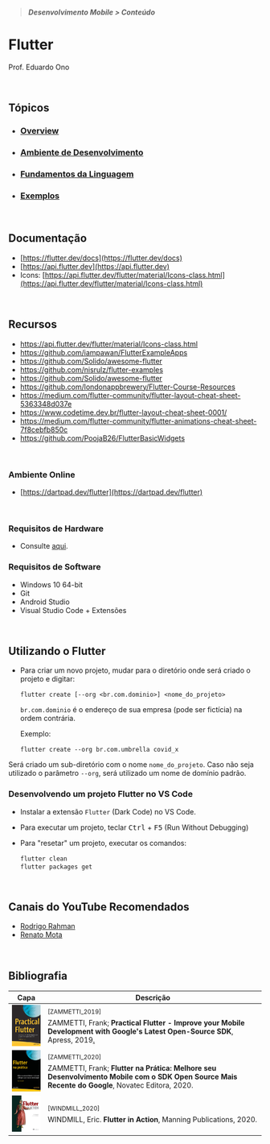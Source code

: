 > <h5>Desenvolvimento Mobile > Conteúdo</h5>

# Flutter

Prof. Eduardo Ono

<br>

## Tópicos

* ### [Overview](./00-overview)
* ### [Ambiente de Desenvolvimento](./02-ambiente-de-desenvolvimento)
* ### [Fundamentos da Linguagem](./fundamentos)
* ### [Exemplos](./exemplos)

<br>

## Documentação

* [https://flutter.dev/docs](https://flutter.dev/docs)
* [https://api.flutter.dev](https://api.flutter.dev)
* Icons: [https://api.flutter.dev/flutter/material/Icons-class.html](https://api.flutter.dev/flutter/material/Icons-class.html)

<br>

## Recursos

* https://api.flutter.dev/flutter/material/Icons-class.html
* https://github.com/iampawan/FlutterExampleApps
* https://github.com/Solido/awesome-flutter
* https://github.com/nisrulz/flutter-examples
* https://github.com/Solido/awesome-flutter
* https://github.com/londonappbrewery/Flutter-Course-Resources
* https://medium.com/flutter-community/flutter-layout-cheat-sheet-5363348d037e
* https://www.codetime.dev.br/flutter-layout-cheat-sheet-0001/
* https://medium.com/flutter-community/flutter-animations-cheat-sheet-7f8cebfb850c
* https://github.com/PoojaB26/FlutterBasicWidgets

<br>

### Ambiente Online

* [https://dartpad.dev/flutter](https://dartpad.dev/flutter)

<br>

### Requisitos de Hardware

* Consulte [aqui](../../ambiente-de-desenvolvimento/).

### Requisitos de Software

* Windows 10 64-bit
* Git
* Android Studio
* Visual Studio Code + Extensões

<br>

## Utilizando o Flutter

* Para criar um novo projeto, mudar para o diretório onde será criado o projeto e digitar:

  ```
  flutter create [--org <br.com.dominio>] <nome_do_projeto>
  ```

  `br.com.dominio` é o endereço de sua empresa (pode ser fictícia) na ordem contrária.

  Exemplo:

  ```
  flutter create --org br.com.umbrella covid_x
  ```

 Será criado um sub-diretório com o nome `nome_do_projeto`.
 Caso não seja utilizado o parâmetro `--org`, será utilizado um nome de domínio padrão.

### Desenvolvendo um projeto Flutter no VS Code

* Instalar a extensão `Flutter` (Dark Code) no VS Code.

* Para executar um projeto, teclar <kbd>Ctrl</kbd> + <kbd>F5</kbd> (Run Without Debugging)

* Para "resetar" um projeto, executar os comandos:

  ```
  flutter clean
  flutter packages get
  ```

<br>

## Canais do YouTube Recomendados

* [Rodrigo Rahman](https://www.youtube.com/channel/UC5hvPObwya8kzWWB-wmVlXg)
* [Renato Mota](https://www.youtube.com/channel/UCd-vLa_qcKve3CsDFlYiygA)

<br>

## Bibliografia

| Capa | Descrição |
| :-:  | --- |
| <img src="../../referencias/capas/ZAMMETTI_2019.jpg" width="100px"> | <sup>[ZAMMETTI_2019]</sup><br>ZAMMETTI, Frank; __Practical Flutter - Improve your Mobile Development with Google's Latest Open-Source SDK__, Apress, 2019[.](https://app.box.com/s/12e9ajfceiv9n29ojq81bqegrac87fp9)
| <img src="../../referencias/capas/ZAMMETTI_2020.jpg" width="100px"> | <sup>[ZAMMETTI_2020]</sup><br>ZAMMETTI, Frank; __Flutter na Prática: Melhore seu Desenvolvimento Mobile com o SDK Open Source Mais Recente do Google__, Novatec Editora, 2020.
| <img src="../../referencias/capas/WINDMILL_2020.jpg" width="100px"> | <sup>[WINDMILL_2020]</sup><br>WINDMILL, Eric. __Flutter in Action__, Manning Publications, 2020.

<br>
